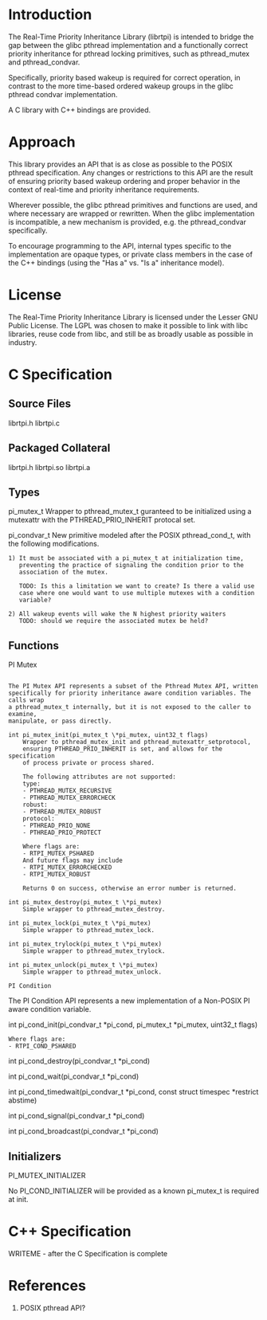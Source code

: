 Introduction
============
The Real-Time Priority Inheritance Library (librtpi) is intended to bridge the
gap between the glibc pthread implementation and a functionally correct priority
inheritance for pthread locking primitives, such as pthread_mutex and
pthread_condvar.

Specifically, priority based wakeup is required for correct operation, in
contrast to the more time-based ordered wakeup groups in the glibc pthread
condvar implementation.

A C library with C++ bindings are provided.

Approach
========
This library provides an API that is as close as possible to the POSIX pthread
specification. Any changes or restrictions to this API are the result of
ensuring priority based wakeup ordering and proper behavior in the context of
real-time and priority inheritance requirements.

Wherever possible, the glibc pthread primitives and functions are used, and
where necessary are wrapped or rewritten. When the glibc implementation is
incompatible, a new mechanism is provided, e.g. the pthread_condvar
specifically.

To encourage programming to the API, internal types specific to the
implementation are opaque types, or private class members in the case of the C++
bindings (using the "Has a" vs. "Is a" inheritance model).

License
=======
The Real-Time Priority Inheritance Library is licensed under the Lesser GNU
Public License. The LGPL was chosen to make it possible to link with libc
libraries, reuse code from libc, and still be as broadly usable as possible in
industry.

C Specification
===============
Source Files
------------
librtpi.h
librtpi.c

Packaged Collateral
-------------------
librtpi.h
librtpi.so
librtpi.a

Types
-----
pi_mutex_t
	Wrapper to pthread_mutex_t guranteed to be initialized using a
	mutexattr with the PTHREAD_PRIO_INHERIT protocal set.

pi_condvar_t
	New primitive modeled after the POSIX pthread_cond_t, with the following
	modifications.

	1) It must be associated with a pi_mutex_t at initialization time,
	   preventing the practice of signaling the condition prior to the
	   association of the mutex.
	
	   TODO: Is this a limitation we want to create? Is there a valid use
	   case where one would want to use multiple mutexes with a condition
	   variable?
	
	2) All wakeup events will wake the N highest priority waiters
	   TODO: should we require the associated mutex be held?

Functions
---------

PI Mutex
~~~~~~~~

The PI Mutex API represents a subset of the Pthread Mutex API, written
specifically for priority inheritance aware condition variables. The calls wrap
a pthread_mutex_t internally, but it is not exposed to the caller to examine,
manipulate, or pass directly.

int pi_mutex_init(pi_mutex_t \*pi_mutex, uint32_t flags)
	Wrapper to pthread_mutex_init and pthread_mutexattr_setprotocol,
	ensuring PTHREAD_PRIO_INHERIT is set, and allows for the specification
	of process private or process shared.

	The following attributes are not supported:
	type:
	- PTHREAD_MUTEX_RECURSIVE
	- PTHREAD_MUTEX_ERRORCHECK
	robust:
	- PTHREAD_MUTEX_ROBUST
	protocol:
	- PTHREAD_PRIO_NONE
	- PTHREAD_PRIO_PROTECT

	Where flags are:
	- RTPI_MUTEX_PSHARED
	And future flags may include
	- RTPI_MUTEX_ERRORCHECKED
	- RTPI_MUTEX_ROBUST

	Returns 0 on success, otherwise an error number is returned.

int pi_mutex_destroy(pi_mutex_t \*pi_mutex)
	Simple wrapper to pthread_mutex_destroy.

int pi_mutex_lock(pi_mutex_t \*pi_mutex)
	Simple wrapper to pthread_mutex_lock.

int pi_mutex_trylock(pi_mutex_t \*pi_mutex)
	Simple wrapper to pthread_mutex_trylock.

int pi_mutex_unlock(pi_mutex_t \*pi_mutex)
	Simple wrapper to pthread_mutex_unlock.

PI Condition
~~~~~~~~~~~~

The PI Condition API represents a new implementation of a Non-POSIX PI aware
condition variable.

int pi_cond_init(pi_condvar_t \*pi_cond, pi_mutex_t \*pi_mutex, uint32_t flags)

	Where flags are:
	- RTPI_COND_PSHARED

int pi_cond_destroy(pi_condvar_t \*pi_cond)

int pi_cond_wait(pi_condvar_t \*pi_cond)

int pi_cond_timedwait(pi_condvar_t \*pi_cond, const struct timespec \*restrict abstime)

int pi_cond_signal(pi_condvar_t \*pi_cond)

int pi_cond_broadcast(pi_condvar_t \*pi_cond)

Initializers
------------
PI_MUTEX_INITIALIZER

No PI_COND_INITIALIZER will be provided as a known pi_mutex_t is required at
init.

C++ Specification
=================
WRITEME - after the C Specification is complete

References
==========
1. POSIX pthread API?
